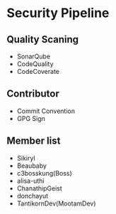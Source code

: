 # Security Pipeline

## Quality Scaning

- SonarQube
- CodeQuality
- CodeCoverate

## Contributor

- Commit Convention
- GPG Sign

## Member list

- Sikiryl
- Beaubaby
- c3bosskung(Boss)
- alisa-uthi
- ChanathipGeist
- donchayut
- TantikornDev(MootamDev)

